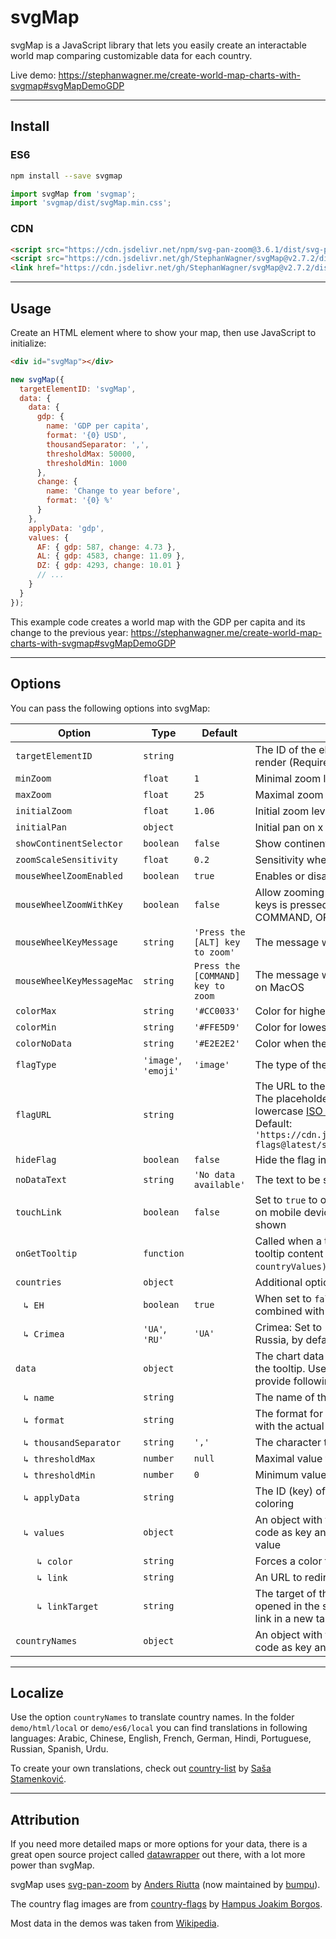 # svgMap

svgMap is a JavaScript library that lets you easily create an interactable world map comparing customizable data for each country.

Live demo: https://stephanwagner.me/create-world-map-charts-with-svgmap#svgMapDemoGDP

---

## Install

### ES6

```bash
npm install --save svgmap
```

```javascript
import svgMap from 'svgmap';
import 'svgmap/dist/svgMap.min.css';
```

### CDN

```html
<script src="https://cdn.jsdelivr.net/npm/svg-pan-zoom@3.6.1/dist/svg-pan-zoom.min.js"></script>
<script src="https://cdn.jsdelivr.net/gh/StephanWagner/svgMap@v2.7.2/dist/svgMap.min.js"></script>
<link href="https://cdn.jsdelivr.net/gh/StephanWagner/svgMap@v2.7.2/dist/svgMap.min.css" rel="stylesheet">
```

---

## Usage

Create an HTML element where to show your map, then use JavaScript to initialize:

```html
<div id="svgMap"></div>
```

```javascript
new svgMap({
  targetElementID: 'svgMap',
  data: {
    data: {
      gdp: {
        name: 'GDP per capita',
        format: '{0} USD',
        thousandSeparator: ',',
        thresholdMax: 50000,
        thresholdMin: 1000
      },
      change: {
        name: 'Change to year before',
        format: '{0} %'
      }
    },
    applyData: 'gdp',
    values: {
      AF: { gdp: 587, change: 4.73 },
      AL: { gdp: 4583, change: 11.09 },
      DZ: { gdp: 4293, change: 10.01 }
      // ...
    }
  }
});
```

This example code creates a world map with the GDP per capita and its change to the previous year:
https://stephanwagner.me/create-world-map-charts-with-svgmap#svgMapDemoGDP

---

## Options

You can pass the following options into svgMap:

| Option      | Type | Default |  |
| --- | --- | --- | --- |
| `targetElementID` | `string` | | The ID of the element where the world map will render (Required) |
| `minZoom` | `float` | `1` | Minimal zoom level |
| `maxZoom` | `float` | `25` | Maximal zoom level |
| `initialZoom` | `float` | `1.06` | Initial zoom level |
| `initialPan` | `object` | | Initial pan on x and y axis (e.g. `{ x: 30, y: 60 }`) |
| `showContinentSelector` | `boolean` | `false` | Show continent selector |
| `zoomScaleSensitivity` | `float` | `0.2` | Sensitivity when zooming |
| `mouseWheelZoomEnabled` | `boolean` | `true` | Enables or disables zooming with the scroll wheel |
| `mouseWheelZoomWithKey` | `boolean` | `false` | Allow zooming only when one of the following keys is pressed: SHIFT, CONTROL, ALT, COMMAND, OPTION |
| `mouseWheelKeyMessage` | `string` | `'Press the [ALT] key to zoom'` | The message when trying to scroll without a key |
| `mouseWheelKeyMessageMac` | `string ` | `Press the [COMMAND] key to zoom` | The message when trying to scroll without a key on MacOS |
| `colorMax` | `string` | `'#CC0033'` | Color for highest value |
| `colorMin` | `string` | `'#FFE5D9'` | Color for lowest value |
| `colorNoData` | `string` | `'#E2E2E2'` | Color when there is no data |
| `flagType` | `'image'`, `'emoji'` | `'image'` | The type of the flag in the tooltip |
| `flagURL` | `string` | | The URL to the flags when using flag type `'image'`. The placeholder `{0}` will get replaced with the lowercase [ISO 3166-1 alpha-2](https://en.wikipedia.org/wiki/ISO_3166-1_alpha-2) country code. Default: `'https://cdn.jsdelivr.net/gh/hjnilsson/country-flags@latest/svg/{0}.svg'` |
| `hideFlag` | `boolean` | `false` | Hide the flag in tooltips |
| `noDataText` | `string` | `'No data available'` | The text to be shown when no data is present |
| `touchLink` | `boolean` | `false` | Set to `true` to open the link (see `data.values.link`) on mobile devices, by default the tooltip will be shown |
| `onGetTooltip` | `function` | | Called when a tooltip is created to custimize the tooltip content (`function (tooltipDiv, countryID, countryValues) { return 'Custom HTML'; }`) |
| `countries` | `object` | | Additional options specific to countries: |
| &nbsp;&nbsp;&nbsp;`↳ EH` | `boolean` | `true` | When set to `false`, Western Sahara (EH) will be combined with Morocco (MA) |
| &nbsp;&nbsp;&nbsp;`↳ Crimea` | `'UA'`, `'RU'` | `'UA'` | Crimea: Set to 'RU' to make the Crimea part of Russia, by default it is part of the Ukraine |
| `data` | `object` | | The chart data to use for coloring and to show in the tooltip. Use a unique data-id as key and provide following options as value: |
| &nbsp;&nbsp;&nbsp;`↳ name` | `string` | | The name of the data, it will be shown in the tooltip |
| &nbsp;&nbsp;&nbsp;`↳ format` | `string` | | The format for the data value, `{0}` will be replaced with the actual value |
| &nbsp;&nbsp;&nbsp;`↳ thousandSeparator` | `string` | `','` | The character to use as thousand separator |
| &nbsp;&nbsp;&nbsp;`↳ thresholdMax` | `number` | `null` | Maximal value to use for coloring calculations |
| &nbsp;&nbsp;&nbsp;`↳ thresholdMin` | `number` | `0` | Minimum value to use for coloring calculations |
| &nbsp;&nbsp;&nbsp;`↳ applyData` | `string` | | The ID (key) of the data that will be used for coloring |
| &nbsp;&nbsp;&nbsp;`↳ values` | `object` | | An object with the [ISO 3166-1 alpha-2](https://en.wikipedia.org/wiki/ISO_3166-1_alpha-2) country code as key and the chart data for each country as value |
| &nbsp;&nbsp;&nbsp;&nbsp;&nbsp;&nbsp;&nbsp;&nbsp;`↳ color` | `string` | | Forces a color for this country |
| &nbsp;&nbsp;&nbsp;&nbsp;&nbsp;&nbsp;&nbsp;&nbsp;`↳ link` | `string` | | An URL to redirect to when clicking the country |
| &nbsp;&nbsp;&nbsp;&nbsp;&nbsp;&nbsp;&nbsp;&nbsp;`↳ linkTarget` | `string` | | The target of the link. By default the link will be opened in the same tab. Use `'_blank'` to open the link in a new tab |
| `countryNames` | `object` | | An object with the [ISO 3166-1 alpha-2](https://en.wikipedia.org/wiki/ISO_3166-1_alpha-2) country code as key and the country name as value |

---

## Localize

Use the option `countryNames` to translate country names. In the folder `demo/html/local` or `demo/es6/local` you can find translations in following languages: Arabic, Chinese, English, French, German, Hindi, Portuguese, Russian, Spanish, Urdu.

To create your own translations, check out [country-list](https://github.com/umpirsky/country-list) by [Saša Stamenković](https://github.com/umpirsky).

---

## Attribution

If you need more detailed maps or more options for your data, there is a great open source project called [datawrapper](https://github.com/datawrapper/datawrapper) out there, with a lot more power than svgMap.

svgMap uses [svg-pan-zoom](https://github.com/bumbu/svg-pan-zoom) by [Anders Riutta](https://github.com/ariutta) (now maintained by [bumpu](https://github.com/bumpu)).

The country flag images are from [country-flags](https://github.com/hampusborgos/country-flags) by [Hampus Joakim Borgos](https://github.com/hampusborgos).

Most data in the demos was taken from [Wikipedia](https://www.wikipedia.org).
